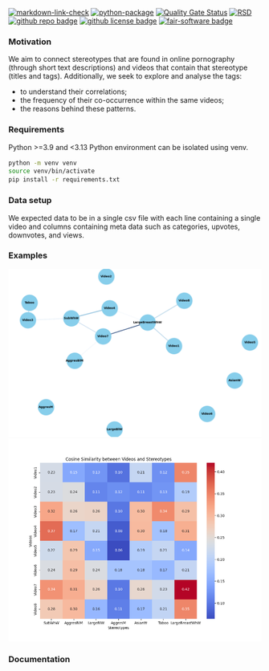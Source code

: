<!---[![cffconvert](https://github.com/nlesc/python-template/actions/workflows/cffconvert.yml/badge.svg)](https://github.com/nlesc/python-template/actions/workflows/cffconvert.yml)
[![sonarcloud](https://github.com/ptypes-nlesc/data-profiling/actions/workflows/sonarcloud.yml/badge.svg)](https://github.com/ptypes-nlesc/data-profiling/actions/workflows/sonarcloud.yml)
-->
[![markdown-link-check](https://github.com/ptypes-nlesc/stereotype-map/actions/workflows/markdown-link-check.yaml/badge.svg)](https://github.com/ptypes-nlesc/data-profiling/actions/workflows/markdown-link-check.yaml) 
[![python-package](https://github.com/ptypes-nlesc/stereotype-map/actions/workflows/python-package.yml/badge.svg)](https://github.com/ptypes-nlesc/data-profiling/actions/workflows/python-package.yml)
[![Quality Gate Status](https://sonarcloud.io/api/project_badges/measure?project=ptypes-nlesc_data-profiling&metric=alert_status)](https://sonarcloud.io/summary/new_code?id=ptypes-nlesc_data-profiling)
[![RSD](https://img.shields.io/badge/rsd-ptypes-blue)](https://research-software-directory.org/projects/ptypes)
[![github repo badge](https://img.shields.io/badge/github-repo-000.svg?logo=github&labelColor=gray&color=blue)](https://github.com/ptypes-nlesc/stereotype-map)
[![github license badge](https://img.shields.io/github/license/ptypes-nlesc/stereotype-map)](https://github.com/ptypes-nlesc/stereotype-map)
[![fair-software badge](https://img.shields.io/badge/fair--software.eu-%E2%97%8F%20%20%E2%97%8F%20%20%E2%97%8F%20%20%E2%97%8F%20%20%E2%97%8B-yellow)](https://fair-software.eu)

### Motivation
We aim to connect stereotypes that are found in online pornography (through short text descriptions) and videos that contain that stereotype (titles and tags). Additionally, we seek to explore and analyse the tags: 
- to understand their correlations;
- the frequency of their co-occurrence within the same videos;
- the reasons behind these patterns.

### Requirements
Python >=3.9 and <3.13
Python environment can be isolated using venv.

```bash
python -m venv venv
source venv/bin/activate
pip install -r requirements.txt
```

### Data setup
We expected data to be in a single csv file with each line containing a single video and columns containing meta data such as categories, upvotes, downvotes, and views.

### Examples

![alt text](https://github.com/ptypes-nlesc/stereotype-map/blob/main/plots/video_stereotype_graph.png)
![alt text](https://github.com/ptypes-nlesc/stereotype-map/blob/main/plots/heatmap_distilroberta-base-paraphrase-v1.png)

### Documentation



